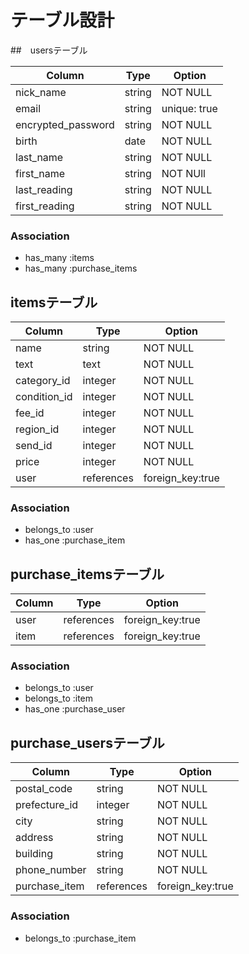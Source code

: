 # テーブル設計

##　usersテーブル

| Column             | Type   | Option       |
| ------------------ | ------ | ------------ |
| nick_name          | string | NOT NULL     |
| email              | string | unique: true |
| encrypted_password | string | NOT NULL     |
| birth              | date   | NOT NULL     |
| last_name          | string | NOT NULL     |
| first_name         | string | NOT NUll     |
| last_reading       | string | NOT NULL     |
| first_reading      | string | NOT NULL     |

### Association

- has_many :items
- has_many  :purchase_items

## itemsテーブル

| Column       | Type       | Option           |
| ------------ | ---------- | ---------------- |
| name         | string     | NOT NULL         |
| text         | text       | NOT NULL         |
| category_id  | integer    | NOT NULL         |
| condition_id | integer    | NOT NULL         |
| fee_id       | integer    | NOT NULL         |
| region_id    | integer    | NOT NULL         |
| send_id      | integer    | NOT NULL         |
| price        | integer    | NOT NULL         |
| user         | references | foreign_key:true |

### Association

- belongs_to :user
- has_one    :purchase_item


## purchase_itemsテーブル

| Column     | Type       | Option           |
| ---------- | ---------- | ---------------- |
| user       | references | foreign_key:true |
| item       | references | foreign_key:true |


### Association

- belongs_to :user
- belongs_to :item
- has_one    :purchase_user


## purchase_usersテーブル

| Column        | Type       | Option           |
| ------------- | ---------- | ---------------- | 
| postal_code   | string     | NOT NULL         |
| prefecture_id | integer    | NOT NULL         |
| city          | string     | NOT NULL         | 
| address       | string     | NOT NULL         |
| building      | string     | NOT NULL         |
| phone_number  | string     | NOT NULL         |
| purchase_item | references | foreign_key:true |

### Association
- belongs_to :purchase_item